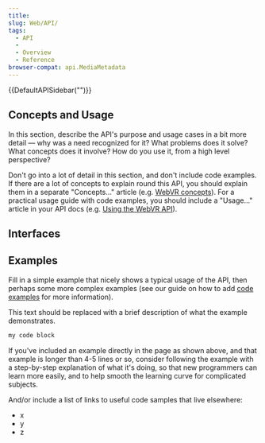 ```yaml
---
title: 
slug: Web/API/
tags:
  - API
  - 
  - Overview
  - Reference
browser-compat: api.MediaMetadata
---
```

{{DefaultAPISidebar("")}}



## Concepts and Usage

In this section, describe the API's purpose and usage cases in a bit more detail — why was a need recognized for it? What problems does it solve? What concepts does it involve? How do you use it, from a high level perspective?

Don't go into a lot of detail in this section, and don't include code examples. If there are a lot of concepts to explain round this API, you should explain them in a separate "Concepts..." article (e.g. [WebVR concepts](https://developer.mozilla.org/en-US/docs/Web/API/WebVR_API/Concepts)). For a practical usage guide with code examples, you should include a "Usage..." article in your API docs (e.g. [Using the WebVR API](/en-US/docs/Web/API/WebVR_API/Using_the_WebVR_API)).

##  Interfaces



## Examples

Fill in a simple example that nicely shows a typical usage of the API, then perhaps some more complex examples (see our guide on how to add [code examples](/en-US/docs/MDN/Contribute/Structures/Code_examples) for more information).

This text should be replaced with a brief description of what the example demonstrates.

```js
my code block
```

If you've included an example directly in the page as shown above, and that example is longer than 4-5 lines or so, consider following the example with a step-by-step explanation of what it's doing, so that new programmers can learn more easily, and to help smooth the learning curve for complicated subjects.

And/or include a list of links to useful code samples that live elsewhere:

*   x
*   y
*   z


